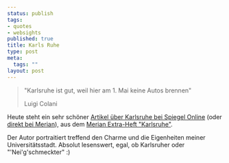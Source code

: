 ```yaml
--- 
status: publish
tags: 
- quotes
- websights
published: true
title: Karls Ruhe
type: post
meta: 
  tags: ""
layout: post
---
```

<blockquote>"Karlsruhe ist gut, weil hier am 1. Mai keine Autos brennen"

Luigi Colani</blockquote>

Heute steht ein sehr schöner <a href="http://www.spiegel.de/reise/aktuell/0,1518,345751,00.html">Artikel über Karlsruhe bei Spiegel Online</a> (oder <a href="http://www.merian.de/magazin/artikel_open.php?id=485">direkt bei Merian</a>), aus dem <a href="http://www.merian.de/magazin/heft.php?id_booklet=51">Merian Extra-Heft "Karlsruhe"</a>.

Der Autor portraitiert treffend den Charme und die Eigenheiten meiner Universitätsstadt. Absolut lesenswert, egal, ob Karlsruher oder "'Nei'g'schmeckter" :)
